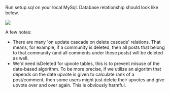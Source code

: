 Run setup.sql on your local MySql. Database relationship should look like below.

![](http://i.imgur.com/7Oxol2n.png)

A few notes:

 * There are many 'on update cascade on delete cascade' relations. That means, for example, if a community is deleted, then all posts that belong to that community (and all comments under these posts) will be deleted as well.
 * We'd need isDeleted for upvote tables, this is to prevent misuse of the date-based algorithm. To be more precise, if we utilize an algoritm that depends on the date upvote is given to calculate rank of a post/comment, then some users might just delete their upvotes and give upvote over and over again. This is obviously harmful.
